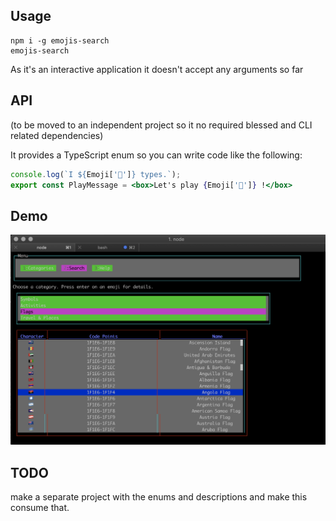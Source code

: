 ## Usage

```
npm i -g emojis-search
emojis-search
```

As it's an interactive application it doesn't accept any arguments so far



## API

(to be moved to an independent project so it no required blessed and CLI related dependencies)

It provides a TypeScript enum so you can write code like the following:

```jsx
console.log(`I ${Emoji['🧡']} types.`);
export const PlayMessage = <box>Let's play {Emoji['🏀']} !</box>
```

## Demo

<img src="docs/screenshot.png">

## TODO

make a separate project with the enums and descriptions and make this consume that.